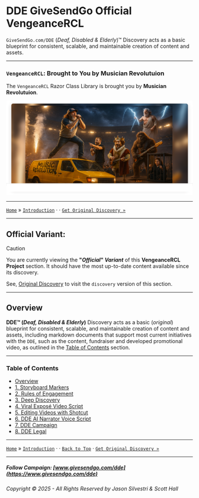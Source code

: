 ﻿# DDE GiveSendGo Official VengeanceRCL

`GiveSendGo.com/DDE` (_Deaf, Disabled & Elderly_)™ Discovery acts as a basic blueprint for consistent, scalable, and maintainable creation of content and assets.

---

### `VengeanceRCL`: Brought to You by Musician Revolutuion

The `VengeanceRCL` Razor Class Library is brought you by **Musician Revolutuion**.

![Musician Revolutuion](https://github.com/JasonSilvestri/VengeanceRCL/blob/master/VengeanceRCL/wwwroot/images/musician-revolution-splash.png)

---

[`Home`](../../../../README.md) » [`Introduction`](./ReadMe.md) · · [`Get Original Discovery »`](../../../../Discovery/README.md) 

---

## **Official Variant:**

> [!CAUTION]
> You are currently viewing the **"_Official_" _Variant_** of this **VengeanceRCL Project** section.  It should have the most up-to-date content available since its discovery.
>
> See, [Original Discovery](../../../../Discovery/README.md) to visit the `discovery` version of this section.

---

## **Overview**


**DDE™ (_Deaf, Disabled & Elderly_)** Discovery acts as a basic (_original_) blueprint for consistent, scalable, and maintainable creation of content and assets, including markdown documents that support most current initiatives with the `DDE`, such as the content, fundraiser and developed promotional video, as outlined in the [Table of Contents](#table-of-contents) section.

---

### Table of Contents

- [Overview](#overview)
- [1. Storyboard Markers](../../../../Official/StoryboardMarkers.md)
- [2. Rules of Engagement](../../../../Official/RulesofEngagement.md)
- [3. Deep Discovery](../../../../Official/DeepDiscovery.md)
- [4. Viral Exposé Video Script](../../../../Official/ViralExposeVideoScript.md)
- [5. Editing Videos with Shotcut](../../../../Official/EditingVideoswithShotcut.md)
- [6. DDE AI Narrator Voice Script](../../../../Official/DdeGiveSendGoAiVoices.md)
- [7. DDE Campaign](../../../../Official/DdeGiveSendGoCampaignSync.md)
- [8. DDE Legal](../../../../Official/DdeGiveSendGoLegal.md)

---

[`Home`](../../../../README.md) » [`Introduction`](./ReadMe.md) · · [`Back to Top`](#table-of-contents) · [`Get Original Discovery »`](../../../../Discovery/README.md) 

---

##### Follow Campaign: [www.givesendgo.com/dde](https://www.givesendgo.com/dde)

###### Copyright © 2025 - All Rights Reserved by Jason Silvestri & Scott Hall